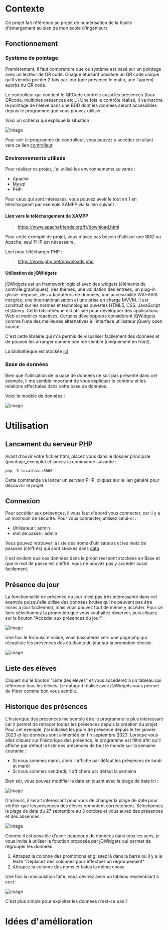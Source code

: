 # Contexte
Ce projet fait référence au projet de numérisation de la feuille d'émargement au sien de mon école d'ingénieurs

## Fonctionnement

### Système de pointage
Premièrement, il faut comprendre que ce système est basé sur un pointage avec un lecteur de QR code.
Chaque étudiant possède un QR code unique qu'il viendra pointer 2 fois par jour (une présence le matin, une l'aprem) auprès du QR code.

Le controlleur qui contient le QRCode controle aussi les présences (faux QRcode, multiples présences etc...)
Une fois le contrôle réalisé, il va inscrire le pointage de l'élève dans une BDD dont les données seront accessibles depuis le programme que vous pouvez utiliser.

Voici un schéma qui explique la situation : 

![image](./img/schema_fonctionnement.png)

Pour voir le programme du controlleur, vous pouvez y accéder en allant vers ce lien [controlleur](./private/controller.py)
### Environnements utilisés
Pour réaliser ce projet, j'ai utilisé les environnements suivants :
+ Apache
+ Mysql
+ PHP
  
Pour ceux qui sont intéressés, vous pouvez avoir le tout en 1 en téléchargeant par exemple XAMPP via la lien suivant :
#### Lien vers le téléchargement de XAMPP
> https://www.apachefriends.org/fr/download.html

Pour cette exemple de projet, vous n'avez pas besoin d'utiliser une BDD ou Apache, seul PHP est nécessaire.

Lien pour télécharger PHP : 

> https://www.php.net/downloads.php

#### Utilisation de jQWidgets

jQWidgets est un framework logiciel avec des widgets (éléments de contrôle graphiques), des thèmes, une validation des entrées, un plug-in glisser-déposer, des adaptateurs de données, une accessibilité WAI-ARIA intégrée, une internationalisation et une prise en charge MVVM. Il est construit sur les normes et technologies ouvertes HTML5, CSS, JavaScript et jQuery. Cette bibliothèque est utilisée pour développer des applications Web et mobiles réactives. Certains développeurs considèrent jQWidgets comme l'une des meilleures alternatives à l'interface utilisateur jQuery open source.

C'est cette librairie qui m'a permis de visualiser facilement des données et de pouvoir les arranger comme bon me semble (uniquement en front).

La bibliothèque est stockée [ici](./jQWidgets)

### Base de données

Bien que l'utilisation de la base de données ne soit pas présente dans cet exemple, il me semble important de vous expliquer le contenu et les relations effectuées dans cette base de données.

Voici le modèle de données : 

![image](./img/modele_de_donnees.png)

# Utilisation

## Lancement du serveur PHP

Avant d'ouvir votre fichier html, placez vous dans le dossier principale (pointage_exemple) et lancez la commande suivante : 

`php -S localhost:8000`

Cette commande va lancer un serveur PHP, cliquez sur le lien généré pour découvrir le projet.

## Connexion

Pour accéder aux présences, il vous faut d'abord vous connecter, car il y a un minimum de sécurité.
Pour vous connecter, utilisez celui-ci :
+ Utilisateur : admin
+ mot de passe : admin

Vous pouvez retrouver la liste des noms d'utilisateurs et les mots de passses (chiffrés) qui sont stockés dans [data](data/data-admin.php)

Il est évident que ces données dans le projet réel sont stockées en Base et que le mot de passe est chiffré, vous ne pouvez pas y accéder aussi facilement.

## Présence du jour

La fonctionnalité de présence du jour n'est pas très intéressante dans cet exemple puisqu'elle utilise des données brutes qui ne peuvent pas être mises à jour facilement, mais vous pouvez tout de même y accéder.
Pour ce faire sélectionnez la promotion que vous souhaitez observer, puis cliquez sur le bouton "Accéder aux présences du jour" :

![image](./img/ecran_accueil.png)


Une fois le formulaire validé, vous basculerez vers une page php qui récapitule les présences des étudiants du jour sur la promotion choisie.


![image](./img/ecran_presence.png)


## Liste des élèves

Cliquez sur le bouton "Liste des élèves" et vous accèderez à un tableau qui référence tous les élèves. Le datagrid réalisé avec jQWidgets vous permet de filtrer comme bon vous semble.

## Historique des présences

L'historique des présences me semble être le programme le plus intéressant car il permet de retracer toutes les présences depuis la création du projet. Pour cet exemple, j'ai initialisé les jours de présence depuis le 1er janvier 2023 et les données sont alimentée en fin septembre 2023.
Lorsque vous allez cliquez sur l'historique des présence, le programme est filtré afin qu'il affiche par défaut la liste des présences de tout le monde sur la semaine courante : 
+ Si nous sommes mardi, alors il affiche par défaut les présences de lundi et mardi
+ Si nous sommes vendredi, il affichera par défaut la semaine

Bien sûr, vous pouvez modifier la date en jouant avec la plage de date ici : 

![image](./img/ecran_filtre_date.png)

D'ailleurs, il serait intéressant pour vous de changer la plage de date pour vérifier que les présences des élèves remontent correctement.
Sélectionnez la plage de date du 27 septembre au 3 octobre et vous aurez des présences et des absences :

![image](./img/ecran_historique.png)

Comme il est possible d'avoir beaucoup de données dans tous les sens, je vous invite à utiliser la fonction proposée par jQWidgets qui permet de regrouper les données :

1. Attrapez la colonne des promotions et glissez là dans la barre où il y a le texte "Déplacez des colonnes pour effectuer un regroupement"
2. Attrapez la colonne des noms et faites la même chose

Une fois la manipulation faite, vous devriez avoir un tableau ressemblant à ceci :

![image](./img/ecran_regroupement_historique.png)

C'est plus simple pour exploiter les données n'est-ce pas ?


# Idées d'amélioration

